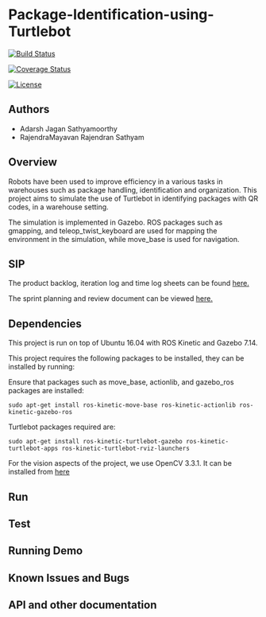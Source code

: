 # Package-Identification-using-Turtlebot

[![Build Status](https://travis-ci.org/Mayavan/Package_Identification_using_Turtlebot.svg?branch=master)](https://travis-ci.org/Mayavan/Package_Identification_using_Turtlebot)

[![Coverage Status](https://coveralls.io/repos/github/Mayavan/Package_Identification_using_Turtlebot/badge.svg?branch=master)](https://coveralls.io/github/Mayavan/Package_Identification_using_Turtlebot?branch=master)

[![License](https://img.shields.io/badge/License-BSD%203--Clause-blue.svg)](https://opensource.org/licenses/BSD-3-Clause)

## Authors 
* Adarsh Jagan Sathyamoorthy
* RajendraMayavan Rajendran Sathyam

## Overview

Robots have been used to improve efficiency in a various tasks in warehouses such as package handling, identification and organization. This project aims to simulate the use of Turtlebot in identifying packages with QR codes, in a warehouse setting. 

The simulation is implemented in Gazebo. ROS packages such as gmapping, and teleop_twist_keyboard are used for mapping the environment in the simulation, while move_base is used for navigation. 

## SIP

The product backlog, iteration log and time log sheets can be found [here.](https://docs.google.com/spreadsheets/d/1RWIvnbdE3t9a1EoGMhIvIEiinyssCJ5bO6Itf2WrIy8/edit?usp=sharing)

The sprint planning and review document can be viewed [here.](https://docs.google.com/document/d/1Zp-uh8ouf0MiTm6qED7pZ7B7P1d_7mmyq6RMpuOTYXM/edit?usp=sharing)

## Dependencies

This project is run on top of Ubuntu 16.04 with ROS Kinetic and Gazebo 7.14. 

This project requires the following packages to be installed, they can be installed by running:

Ensure that packages such as move_base, actionlib, and gazebo_ros packages are installed:
```
sudo apt-get install ros-kinetic-move-base ros-kinetic-actionlib ros-kinetic-gazebo-ros
```
Turtlebot packages required are:
```
sudo apt-get install ros-kinetic-turtlebot-gazebo ros-kinetic-turtlebot-apps ros-kinetic-turtlebot-rviz-launchers
```
For the vision aspects of the project, we use OpenCV 3.3.1. It can be installed from [here](https://www.learnopencv.com/install-opencv3-on-ubuntu/)


## Run

## Test

## Running Demo

## Known Issues and Bugs

## API and other documentation
